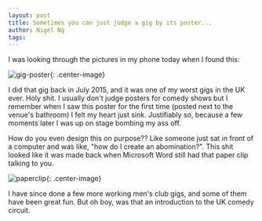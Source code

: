 ```yaml
---
layout: post
title: Sometimes you can just judge a gig by its poster...
author: Nigel Ng
tags:
---
```


I was looking through the pictures in my phone today when I found this:

![gig-poster]({{site.baseurl}}/assets/southend-show-poster.jpg){: .center-image}

I did that gig back in July 2015, and it was one of my worst gigs in the UK ever. Holy
shit. I usually don't judge posters for comedy shows but I remember when I saw this
poster for the first time (posted next to the venue's bathroom) I felt my heart just sink.
Justifiably so, because a few moments later I was up on stage bombing my ass off.

How do you even design this on purpose?? Like someone just sat in front of a computer
and was like, "how do I create an abomination?". This shit looked like it was made back when Microsoft
Word still had that paper clip talking to you.

![paperclip]({{site.baseufl}}/assets/paperclip-meme.jpg){: .center-image}

I have since done a few more working men's club gigs, and some of them have been great fun.
But oh boy, was that an introduction to the UK comedy circuit.
